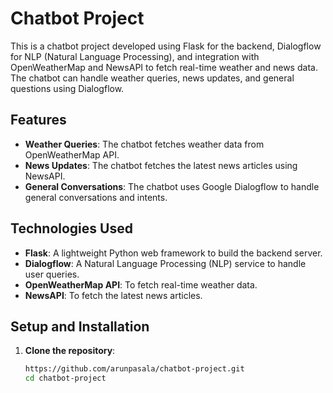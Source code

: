 # Chatbot Project

This is a chatbot project developed using Flask for the backend, Dialogflow for NLP (Natural Language Processing), and integration with OpenWeatherMap and NewsAPI to fetch real-time weather and news data. The chatbot can handle weather queries, news updates, and general questions using Dialogflow.

## Features

- **Weather Queries**: The chatbot fetches weather data from OpenWeatherMap API.
- **News Updates**: The chatbot fetches the latest news articles using NewsAPI.
- **General Conversations**: The chatbot uses Google Dialogflow to handle general conversations and intents.
  
## Technologies Used

- **Flask**: A lightweight Python web framework to build the backend server.
- **Dialogflow**: A Natural Language Processing (NLP) service to handle user queries.
- **OpenWeatherMap API**: To fetch real-time weather data.
- **NewsAPI**: To fetch the latest news articles.

## Setup and Installation

1. **Clone the repository**:
   ```bash
   https://github.com/arunpasala/chatbot-project.git
   cd chatbot-project
